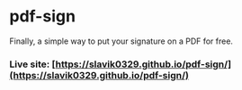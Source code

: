 # pdf-sign

Finally, a simple way to put your signature on a PDF for free.

### Live site: [https://slavik0329.github.io/pdf-sign/](https://slavik0329.github.io/pdf-sign/)
